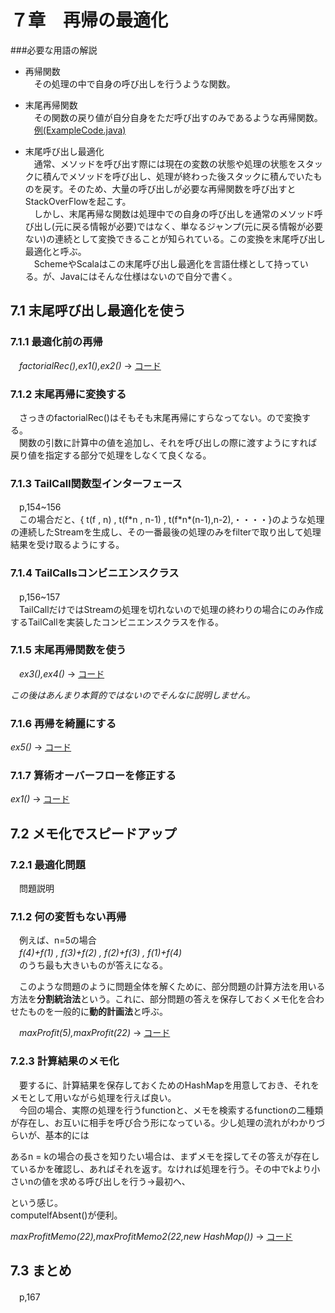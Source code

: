 # ７章　再帰の最適化

###必要な用語の解説

 * 再帰関数   
　その処理の中で自身の呼び出しを行うような関数。  

 * 末尾再帰関数   
　その関数の戻り値が自分自身をただ呼び出すのみであるような再帰関数。  
　[例(ExampleCode.java)](https://github.com/HM-MEA/Functional-c7/blob/master/src/main/java/recur/fpij/ExampleCode.java)

 * 末尾呼び出し最適化  
　通常、メソッドを呼び出す際には現在の変数の状態や処理の状態をスタックに積んでメソッドを呼び出し、処理が終わった後スタックに積んでいたものを戻す。そのため、大量の呼び出しが必要な再帰関数を呼び出すとStackOverFlowを起こす。  
　しかし、末尾再帰な関数は処理中での自身の呼び出しを通常のメソッド呼び出し(元に戻る情報が必要)ではなく、単なるジャンプ(元に戻る情報が必要ない)の連続として変換できることが知られている。この変換を末尾呼び出し最適化と呼ぶ。  
　SchemeやScalaはこの末尾呼び出し最適化を言語仕様として持っている。が、Javaにはそんな仕様はないので自分で書く。


## 7.1 末尾呼び出し最適化を使う
### 7.1.1 最適化前の再帰
　*factorialRec(),ex1(),ex2()* → [コード](https://github.com/HM-MEA/Functional-c7/blob/master/src/main/java/recur/fpij/Factorial.java)
### 7.1.2 末尾再帰に変換する
　さっきのfactorialRec()はそもそも末尾再帰にすらなってない。ので変換する。  
　関数の引数に計算中の値を追加し、それを呼び出しの際に渡すようにすれば戻り値を指定する部分で処理をしなくて良くなる。
### 7.1.3 TailCall関数型インターフェース
　p,154~156  
　この場合だと、{ t(f , n) , t(f\*n , n-1) , t(f\*n\*(n-1),n-2),・・・・}のような処理の連続したStreamを生成し、その一番最後の処理のみをfilterで取り出して処理結果を受け取るようにする。
### 7.1.4 TailCallsコンビニエンスクラス
 　p,156~157  
　TailCallだけではStreamの処理を切れないので処理の終わりの場合にのみ作成するTailCallを実装したコンビニエンスクラスを作る。
### 7.1.5 末尾再帰関数を使う
　*ex3(),ex4()* → [コード](https://github.com/HM-MEA/Functional-c7/blob/master/src/main/java/recur/fpij/Factorial.java)

*この後はあんまり本質的ではないのでそんなに説明しません。*
### 7.1.6 再帰を綺麗にする
  *ex5()* → [コード](https://github.com/HM-MEA/Functional-c7/blob/master/src/main/java/recur/fpij/Factorial.java)
### 7.1.7 算術オーバーフローを修正する
  *ex1()* → [コード](https://github.com/HM-MEA/Functional-c7/blob/master/src/main/java/recur/fpij/BigFactorial.java)


## 7.2 メモ化でスピードアップ
### 7.2.1 最適化問題
　問題説明
### 7.1.2 何の変哲もない再帰  
　例えば、n=5の場合  
　*f(4)+f(1) , f(3)+f(2) , f(2)+f(3) , f(1)+f(4)*  
　のうち最も大きいものが答えになる。

　このような問題のように問題全体を解くために、部分問題の計算方法を用いる方法を**分割統治法**という。これに、部分問題の答えを保存しておくメモ化を合わせたものを一般的に**動的計画法**と呼ぶ。

　*maxProfit(5),maxProfit(22)*  → [コード](https://github.com/HM-MEA/Functional-c7/blob/master/src/main/java/recur/fpij/RodCutterBasic.java)

### 7.2.3 計算結果のメモ化
　要するに、計算結果を保存しておくためのHashMapを用意しておき、それをメモとして用いながら処理を行えば良い。  
　今回の場合、実際の処理を行うfunctionと、メモを検索するfunctionの二種類が存在し、お互いに相手を呼び合う形になっている。少し処理の流れがわかりづらいが、基本的には

あるn = kの場合の長さを知りたい場合は、まずメモを探してその答えが存在しているかを確認し、あればそれを返す。なければ処理を行う。その中でkより小さいnの値を求める呼び出しを行う→最初へ、

という感じ。  
computeIfAbsent()が便利。

*maxProfitMemo(22),maxProfitMemo2(22,new HashMap())* → [コード](https://github.com/HM-MEA/Functional-c7/blob/master/src/main/java/recur/fpij/RodCutterBasic.java)


## 7.3 まとめ
　p,167

